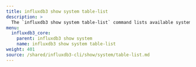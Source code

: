 ```yaml
---
title: influxdb3 show system table-list
description: >
  The `influxdb3 show system table-list` command lists available system tables.
menu:
  influxdb3_core:
    parent: influxdb3 show system
    name: influxdb3 show system table-list
weight: 401
source: /shared/influxdb3-cli/show/system/table-list.md
---
```


<!--
The content for this page is at content/shared/influxdb3-cli/show/system/table-list.md
-->
